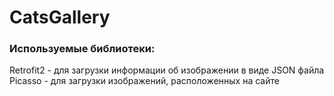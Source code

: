 # CatsGallery
### Используемые библиотеки:
Retrofit2 - для загрузки информации об изображении в виде JSON файла  
Picasso - для загрузки изображений, расположенных на сайте

